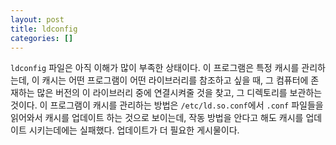 ```yaml
---
layout: post
title: ldconfig
categories: []
---
```


`ldconfig` 파일은 아직 이해가 많이 부족한 상태이다. 이 프로그램은 특정 캐시를 관리하는데, 이 캐시는 어떤 프로그램이 어떤 라이브러리를 참조하고 싶을 때, 그 컴퓨터에 존재하는 많은 버전의 이 라이브러리 중에 연결시켜줄 것을 찾고, 그 디렉토리를 보관하는 것이다. 이 프로그램이 캐시를 관리하는 방법은 `/etc/ld.so.conf`에서 `.conf` 파일들을 읽어와서 캐시를 업데이트 하는 것으로 보이는데, 작동 방법을 안다고 해도 캐시를 업데이트 시키는데에는 실패했다. 업데이트가 더 필요한 게시물이다.
